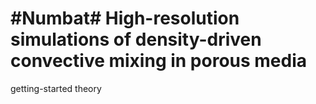 
#Numbat#
High-resolution simulations of density-driven convective mixing in porous media
==================================

getting-started
theory
